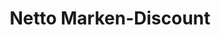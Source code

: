 ---
title: "Netto Marken-Discount"
url: /krayenberggemeinde/netto-marken-discount/
shop: Supermarkt
---